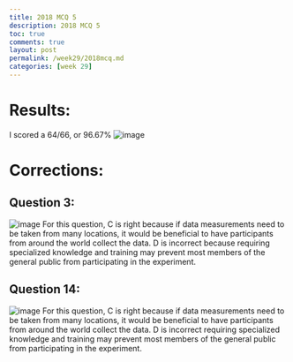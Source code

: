 ```yaml
---
title: 2018 MCQ 5
description: 2018 MCQ 5
toc: true
comments: true
layout: post
permalink: /week29/2018mcq.md
categories: [week 29]
---
```

# Results:
I scored a 64/66, or 96.67%
![image](https://user-images.githubusercontent.com/41299387/231944010-2d65b7b7-5304-49a8-b9fd-1dff7797e4f5.png)
# Corrections:
## Question 3:
![image](https://user-images.githubusercontent.com/41299387/231944363-06cef031-b816-4906-9fe3-e54fe5682188.png)
For this question, C is right because if data measurements need to be taken from many locations, it would be beneficial to have participants from around the world collect the data.
D is incorrect because requiring specialized knowledge and training may prevent most members of the general public from participating in the experiment.
## Question 14:
![image](https://user-images.githubusercontent.com/41299387/231944840-ecef02d0-fdd3-4bb3-a84d-196fe7eff372.png)
For this question, C is right because if data measurements need to be taken from many locations, it would be beneficial to have participants from around the world collect the data.
D is incorrect requiring specialized knowledge and training may prevent most members of the general public from participating in the experiment.
